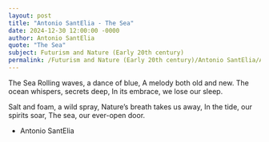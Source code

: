 ```yaml
---
layout: post
title: "Antonio SantElia - The Sea"
date: 2024-12-30 12:00:00 -0000
author: Antonio SantElia
quote: "The Sea"
subject: Futurism and Nature (Early 20th century)
permalink: /Futurism and Nature (Early 20th century)/Antonio SantElia/Antonio SantElia - The Sea
---
```


The Sea
Rolling waves, a dance of blue,
A melody both old and new.
The ocean whispers, secrets deep,
In its embrace, we lose our sleep.

Salt and foam, a wild spray,
Nature’s breath takes us away,
In the tide, our spirits soar,
The sea, our ever-open door.


- Antonio SantElia
